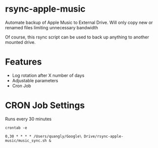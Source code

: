# rsync-apple-music
Automate backup of Apple Music to External Drive. Will only copy new or renamed files limiting unnecessary bandwidth

Of course, this rsync script can be used to back up anything to another mounted drive.

# Features
- Log rotation after X number of days
- Adjustable parameters
- Cron Job

# CRON Job Settings
Runs every 30 minutes

`crontab -e`

`0,30 * * * * /Users/quangly/Google\ Drive/rsync-apple-music/music_sync.sh &`


